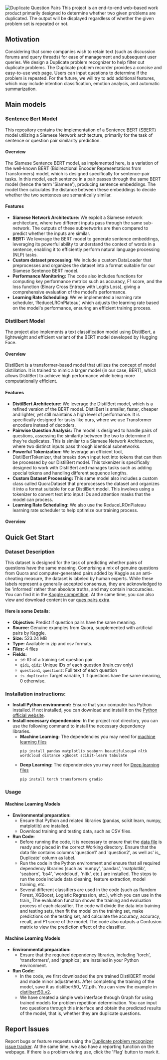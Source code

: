 ![Duplicate Question Pairs](https://github.com/shengjie94/AIM5011-Group4/blob/main/logo/duplicatequestionpairs.png)
This project is an end-to-end web-based work product primarily designed to determine whether two given problems are duplicated. The output will be displayed regardless of whether the given problem set is repeated or not.
## Motivation
Considering that some companies wish to retain text (such as discussion forums and query threads) for ease of management and subsequent user queries. We design a Duplicate problem recognizer to help filter out duplicate problems.
The Duplicate problem recorder provides a concise and easy-to-use web page. Users can input questions to determine if the problem is repeated. For the future, we will try to add additional features, which may include intention classification, emotion analysis, and automatic summarization.
## Main models
### Sentence Bert Model
This repository contains the implementation of a Sentence BERT (SBERT) model utilizing a Siamese Network architecture, primarily for the task of sentence or question pair similarity prediction.
#### Overview
The Siamese Sentence BERT model, as implemented here, is a variation of the well-known BERT (Bidirectional Encoder Representations from Transformers) model, which is designed specifically for sentence-pair tasks. In this model, each sentence in a pair passes through the same BERT model (hence the term 'Siamese'), producing sentence embeddings. The model then calculates the distance between these embeddings to decide whether the two sentences are semantically similar.
#### Features
- **Siamese Network Architecture:** We exploit a Siamese network architecture, where two different inputs pass through the same sub-network. The outputs of these subnetworks are then compared to predict whether the inputs are similar.
- **BERT:** We leverage the BERT model to generate sentence embeddings, leveraging its powerful ability to understand the context of words in a sentence, enabling it to efficiently perform natural language processing (NLP) tasks.
- **Custom dataset processing:** We include a custom DataLoader that preprocesses and organizes the dataset into a format suitable for our Siamese Sentence BERT model.
- **Performance Monitoring:** The code also includes functions for computing key performance metrics such as accuracy, F1 score, and the loss function (Binary Cross Entropy with Logits Loss), giving a comprehensive evaluation of the model's performance.
- **Learning Rate Scheduling:** We've implemented a learning rate scheduler, ‘ReduceLROnPlateau’, which adjusts the learning rate based on the model's performance, ensuring an efficient training process.
### Distilbert Model
The project also implements a text classification model using DistilBert, a lightweight and efficient variant of the BERT model developed by Hugging Face.
#### Overview
DistilBert is a transformer-based model that utilizes the concept of model distillation. It is trained to mimic a larger model (in our case, BERT), which allows DistilBert to achieve high performance while being more computationally efficient.
#### Features
- **DistilBert Architecture:** We leverage the DistilBert model, which is a refined version of the BERT model. DistilBert is smaller, faster, cheaper and lighter, yet still maintains a high level of performance. It is specifically designed for tasks like ours, where we use Transformer encoders instead of decoders.
- **Pairwise Question Analysis:** The model is designed to handle pairs of questions, assessing the similarity between the two to determine if they're duplicates. This is similar to a Siamese Network Architecture, where two distinct inputs pass through identical subnetworks.
- **Powerful Tokenization:** We leverage an efficient tool, DistilBertTokenizer, that breaks down input text into tokens that can then be processed by our DistilBert model. This tokenizer is specifically designed to work with DistilBert and manages tasks such as adding special tokens and handling different sequence lengths.
- **Custom Dataset Processing:** This same model also includes a custom class called QuoraDataset that preprocesses the dataset and organizes it into a format suitable for our DistilBert model. This involves using a tokenizer to convert text into input IDs and attention masks that the model can process.
- **Learning Rate Scheduling:** We also use the ReduceLROnPlateau learning rate scheduler to help optimize our training process.
#### Overview
## Quick Get Start
### Dataset Description
This dataset is designed for the task of predicting whether pairs of questions have the same meaning. Comprising a mix of genuine questions from Quora and computer-generated pairs added by Kaggle as an anti-cheating measure, the dataset is labeled by human experts. While these labels represent a generally accepted consensus, they are acknowledged to be 'informed' rather than absolute truths, and may contain inaccuracies. You can find it in the [Kaggle competition](https://www.kaggle.com/competitions/quora-question-pairs/data). At the same time, you can also view and download content in our [ques pairs extra](https://github.com/shengjie94/AIM5011-Group4/blob/main/ques/ques_pairs_extra.csv).
#### Here is some Details:
- **Objective:** Predict if question pairs have the same meaning.
- **Source:** Genuine examples from Quora, supplemented with artificial pairs by Kaggle.
- **Size:** 523.24 MB
- **Type:** Available in zip and csv formats.
- **Files:** 4 files
- **Fields:**
  - `id`: ID of a training set question pair
  - `qid1`, `qid2`: Unique IDs of each question (train.csv only)
  - `question1`, `question2`: Full text of each question
  - `is_duplicate`: Target variable, 1 if questions have the same meaning, 0 otherwise.
### Installation instructions: 
- **Install Python environment:** Ensure that your computer has Python installed. If not installed, you can download and install it on the [Python official website](https://www.python.org/downloads/).
- **Install necessary dependencies:** In the project root directory, you can use the following command to install the necessary dependency libraries.
  - **Machine Learning:** The dependencies you may need for [machine learning files](https://github.com/shengjie94/AIM5011-Group4/blob/main/Part_1_Machine_Learning_Models.ipynb)
    ```
    pip install pandas matplotlib seaborn beautifulsoup4 nltk wordcloud distance xgboost scikit-learn tabulate
    ```
  - **Deep Learning:** The dependencies you may need for [Deep learning files](https://github.com/shengjie94/AIM5011-Group4/blob/main/Part_2_Deep_Learning_Models_using_Transformers.ipynb)
    ```
    pip install torch transformers gradio
    ```
### Usage
#### Machine Learning Models
- **Environmental preparation:**
  - Ensure that Python and related libraries (pandas, scikit learn, numpy, matplotlib) are installed.
  - Download training and testing data, such as CSV files.
- **Run Code:**
  - Before running the code, it is necessary to ensure that the [data file](https://github.com/shengjie94/AIM5011-Group4/blob/main/ques/ques_pairs_extra.csv) is ready and placed in the correct Working directory. Ensure that the data file contains columns 'question1' and 'question2', as well as' is_ Duplicate' column as label.
  - Run the code in the Python environment and ensure that all required dependency libraries (such as 'numpy', 'pandas', 'matplotlib', 'seaborn', 'bs4', 'wordcloud', 'nltk', etc.) are installed. The steps to run the code include data cleaning, feature extraction, model training, etc.
  - Several different classifiers are used in the code (such as Random Forest, XGBoost, Logistic Regression, etc.), which you can use in the train_ The evaluation function shows the training and evaluation process of each classifier. The code will divide the data into training and testing sets, then fit the model on the training set, make predictions on the testing set, and calculate the accuracy, accuracy, recall, and F1 score of the model. The code also outputs a Confusion matrix to view the prediction effect of the classifier.
#### Machine Learning Models
- **Environmental preparation:**
  - Ensure that the required dependency libraries, including 'torch', 'transformers', and 'graphics', are installed in your Python environment.
- **Run Code:**
  - In the code, we first downloaded the pre trained DistilBERT model and made minor adjustments. After completing the training of the model, save it as distilbert50_ V2.pth. You can view the example in [distilbert50_v2](https://github.com/shengjie94/AIM5011-Group4/blob/main/distilbert50_v2/distilbert50_v2.pth).
  - We have created a simple web interface through Graph for using trained models for problem repetition determination. You can input two questions through this interface and obtain the predicted results of the model, that is, whether they are duplicate questions.
## Report Issues
Report bugs or feature requests using the [Duplicate problem recognizer issue tracker](https://github.com/shengjie94/AIM5011-Group4/issues).
At the same time, we also have a reporting function on the webpage. If there is a problem during use, click the 'Flag' button to mark it.
